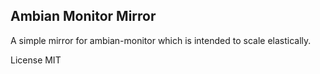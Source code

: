 ## Ambian Monitor Mirror

A simple mirror for ambian-monitor which is intended to scale elastically.

License MIT
